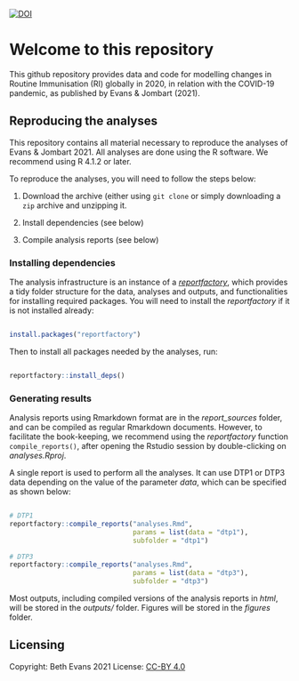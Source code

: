 [![DOI](https://zenodo.org/badge/DOI/10.5281/zenodo.5750111.svg)](https://doi.org/10.5281/zenodo.5750111)


# Welcome to this repository

This github repository provides data and code for modelling changes in Routine
Immunisation (RI) globally in 2020, in relation with the COVID-19 pandemic, as
published by Evans & Jombart (2021).


## Reproducing the analyses

This repository contains all material necessary to reproduce the analyses of
Evans & Jombart 2021. All analyses are done using the R software. We recommend
using R 4.1.2 or later.

To reproduce the analyses, you will need to follow the steps below:

1. Download the archive (either using `git clone` or simply downloading a `zip`
   archive and unzipping it.
   
2. Install dependencies (see below)

3. Compile analysis reports (see below)



### Installing dependencies

The analysis infrastructure is an instance of a
[*reportfactory*](https://www.reconverse.org/reportfactory/), which provides a
tidy folder structure for the data, analyses and outputs, and functionalities
for installing required packages. You will need to install the *reportfactory*
if it is not installed already:

```r

install.packages("reportfactory")

```

Then to install all packages needed by the analyses, run:
```r

reportfactory::install_deps()

```



### Generating results

Analysis reports using Rmarkdown format are in the *report_sources* folder, and
can be compiled as regular Rmarkdown documents. However, to facilitate the
book-keeping, we recommend using the *reportfactory* function
`compile_reports()`, after opening the Rstudio session by double-clicking on
*analyses.Rproj*.

A single report is used to perform all the analyses. It can use DTP1 or DTP3
data depending on the value of the parameter *data*, which can be specified as
shown below:

```r

# DTP1
reportfactory::compile_reports("analyses.Rmd",
                               params = list(data = "dtp1"),
                               subfolder = "dtp1")

# DTP3
reportfactory::compile_reports("analyses.Rmd",
                               params = list(data = "dtp3"),
                               subfolder = "dtp3")

```

Most outputs, including compiled versions of the analysis reports in *html*,
will be stored in the *outputs/* folder. Figures will be stored in the *figures*
folder.


## Licensing
Copyright: Beth Evans 2021
License: [CC-BY 4.0](https://creativecommons.org/licenses/by/4.0/)
